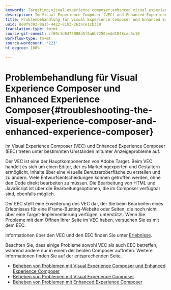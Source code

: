 ```yaml
---
keywords: Targeting;visual experience composer;enhanced visual experience composer;vec;troubleshoot visual experience composer;troubleshooting;eec;enhanced experience composer;tls;tls 1.2
description: Im Visual Experience Composer (VEC) und Enhanced Experience Composer (EEC) treten unter bestimmten Umständen mitunter Anzeigeprobleme auf.
title: Problembehandlung für Visual Experience Composer und Enhanced Experience Composer
uuid: de9f9392-8a15-4422-81b3-263ace1cb330
translation-type: tm+mt
source-git-commit: cf69c1d8472088d5f6a6b7250bedd1048cac5c10
workflow-type: tm+mt
source-wordcount: '223'
ht-degree: 100%

---
```



# Problembehandlung für Visual Experience Composer und Enhanced Experience Composer{#troubleshooting-the-visual-experience-composer-and-enhanced-experience-composer}

Im Visual Experience Composer (VEC) und Enhanced Experience Composer (EEC) treten unter bestimmten Umständen mitunter Anzeigeprobleme auf.

Der VEC ist eine der Hauptkomponenten von Adobe Target. Beim VEC handelt es sich um einen Editor, der es Marketingexperten und Gestaltern ermöglicht, Inhalte über eine visuelle Benutzeroberfläche zu erstellen und zu ändern. Viele Entwurfsentscheidungen können getroffen werden, ohne den Code direkt bearbeiten zu müssen. Die Bearbeitung von HTML und JavaScript ist über die Bearbeitungsoptionen, die im Composer verfügbar sind, ebenfalls möglich.

Der EEC stellt eine Erweiterung des VEC dar, der Sie beim Bearbeiten eines Erlebnisses für eine iFrame-Busting-Website oder Seiten, die noch nicht über eine Target-Implementierung verfügen, unterstützt. Wenn Sie Probleme mit dem Öffnen Ihrer Seite im VEC haben, versuchen Sie es mit dem EEC.

Informationen über den VEC und den EEC finden Sie unter  [Erlebnisse](../../../c-experiences/experiences.md#concept_A2E10F6AFB3D4AEAB6951EE14688848D).

Beachten Sie, dass einige Probleme sowohl VEC als auch EEC betreffen, während andere nur in einem der beiden Composer auftreten. Weitere Informationen finden Sie auf der entsprechenden Seite.

* [Beheben von Problemen mit Visual Experience Composer und Enhanced Experience Composer](/help/c-experiences/c-visual-experience-composer/r-troubleshoot-composer/issues-related-to-the-visual-experience-composer-vec-and-enhanced-experience-composer-eec.md)
* [Beheben von Problemen mit Visual Experience Composer](/help/c-experiences/c-visual-experience-composer/r-troubleshoot-composer/troubleshooting-issues-related-to-the-visual-experience-composer-vec.md)
* [Beheben von Problemen mit Enhanced Experience Composer](/help/c-experiences/c-visual-experience-composer/r-troubleshoot-composer/troubleshooting-issues-related-to-the-enhanced-experience-composer-eec.md)